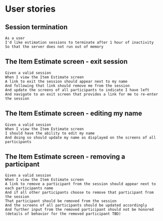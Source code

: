 # User stories

## Session termination

    As a user
    I'd like estimation sessions to terminate after 1 hour of inactivity
    So that the server does not run out of memory

## The Item Estimate screen - exit session

    Given a valid session
    When I view the Item Estimate screen
    A link to exit the session should appear next to my name
    And following that link should remove me from the session
    And update the screens of all participants to indicate I have left
    And navigate to an exit screen that provides a link for me to re-enter the session

## The Item Estimate screen - editing my name

    Given a valid session
    When I view the Item Estimate screen
    I should have the ability to edit my name
    And doing so should update my name as displayed on the screens of all participants

## The Item Estimate screen - removing a participant

    Given a valid session
    When I view the Item Estimate screen
    A link to remove a participant from the session should appear next to each participants name
    And if all other participants choose to remove that participant from the session
    That participant should be removed from the session
    And the screens of all participants should be updated accordingly
    And further input from the removed participant should not be honored
    (details of behavior for the removed participant TBD)

<!--

# Completed items

## Creating a session

    As a user
    I'd like to be able to create a new estimation session
    And get a URL containing the new session ID
    So I can share the URL with my teammates
    So they (and I) can join the estimation session

## Joining a session for the first time

    As a user
    Given a URL for a valid session
    When I browse to the session URL for the first time
    I should be prompted to enter my name
    And upon submitting
    My name should be added to the list of participants in that session
    And I should enter the estimation session

## Entering an estimation session that I've joined

    Given I have joined a valid session
    When I enter the session
    I should see the Item Estimate screen for the item currently being estimated in the session
    And my name should appear on the same screen of all participants

## The Item Estimate screen - participant names

    Given a valid session
    When I view the Item Estimate screen
    The screen should display a list of the names of the session participants

## The Item Estimate screen - item number

    Given a valid session
    The system should keep track of the sequence of items being estimated
    And when I view the Item Estimate screen
    The screen should display the sequence number of the item currently being estimated

## The Item Estimate screen - estimate entry

    Given a valid session
    When I view the Item Estimate screen
    An input box and submit button should appear next to my name
    So that I can submit an estimate for an item

## Remembering name upon joining a session for the first time

    As a user
    Given a URL for a valid session
    When I browse to the session URL for the first time
    Upon submitting my name
    My browser should remember that my name is associated with this session
    So that I can rejoin the session via URL without re-entering my name

## Rejoining a session

    As a user
    Given a URL for a valid session
    When I browse to the session URL for a session that I've already joined
    My browser should remember that my name is associated with this session
    And I should enter the estimation session without being prompted for my name

## The Item Estimate screen - entering a description

    Given a valid session
    When I view the Item Estimate screen
    There should be a section displaying the description of the item being estimated
    And it should have an edit link that allows me to enter/edit/save the description
    And editing/saving should update the description as displayed on the screens of all participants

-->